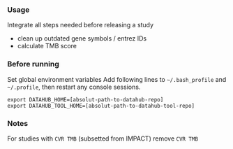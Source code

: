 ### Usage
Integrate all steps needed before releasing a study
- clean up outdated gene symbols / entrez IDs
- calculate TMB score

### Before running 

Set global environment variables
Add following lines to `~/.bash_profile` and `~/.profile`, then restart any console sessions.
```
export DATAHUB_HOME=[absolut-path-to-datahub-repo]
export DATAHUB_TOOL_HOME=[absolut-path-to-datahub-tool-repo]
```

### Notes

For studies with `CVR TMB` (subsetted from IMPACT) remove `CVR TMB`
